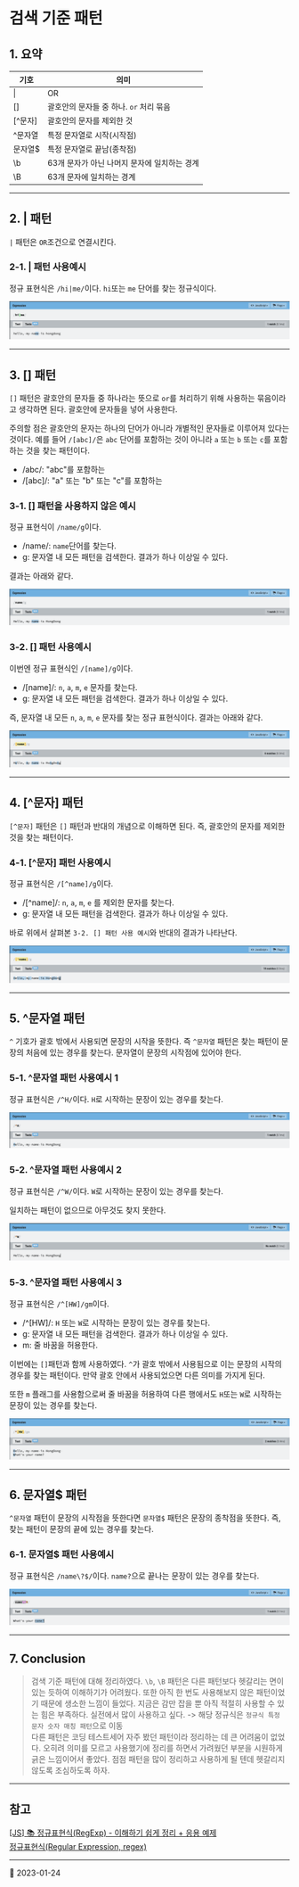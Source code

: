 # 검색 기준 패턴

## 1. 요약

| 기호    | 의미                                         |
| ------- | -------------------------------------------- |
| \|      | OR                                           |
| []      | 괄호안의 문자들 중 하나. `or` 처리 묶음      |
| [^문자] | 괄호안의 문자를 제외한 것                    |
| ^문자열 | 특정 문자열로 시작(시작점)                   |
| 문자열$ | 특정 문자열로 끝남(종착점)                   |
| \b      | 63개 문자가 아닌 나머지 문자에 일치하는 경계 |
| \B      | 63개 문자에 일치하는 경계                    |

---

## 2. | 패턴

`|` 패턴은 `OR`조건으로 연결시킨다.

### 2-1. | 패턴 사용예시

정규 표현식은 `/hi|me/`이다. `hi`또는 `me` 단어를 찾는 정규식이다.

![|](/image/RegExp/regExpPattern1.png)

---

## 3. [] 패턴

`[]` 패턴은 괄호안의 문자들 중 하나라는 뜻으로 `or`를 처리하기 위해 사용하는 묶음이라고 생각하면 된다. 괄호안에 문자들을 넣어 사용한다.

주의할 점은 괄호안의 문자는 하나의 단어가 아니라 개별적인 문자들로 이루어져 있다는 것이다.
예를 들어 `/[abc]/`은 `abc` 단어를 포함하는 것이 아니라 `a` 또는 `b` 또는 `c`를 포함하는 것을 찾는 패턴이다.

- /abc/: "abc"를 포함하는
- /[abc]/: "a" 또는 "b" 또는 "c"를 포함하는

### 3-1. [] 패턴을 사용하지 않은 예시

정규 표현식이 `/name/g`이다.

- /name/: `name`단어를 찾는다.
- g: 문자열 내 모든 패턴을 검색한다. 결과가 하나 이상일 수 있다.

결과는 아래와 같다.

![[] 패턴 사용하지 않음](/image/RegExp/regExpPattern2.png)

### 3-2. [] 패턴 사용예시

이번엔 정규 표현식인 `/[name]/g`이다.

- /[name]/: `n`, `a`, `m`, `e` 문자를 찾는다.
- g: 문자열 내 모든 패턴을 검색한다. 결과가 하나 이상일 수 있다.

즉, 문자열 내 모든 `n`, `a`, `m`, `e` 문자를 찾는 정규 표현식이다. 결과는 아래와 같다.

![[] 패턴 사용함](/image/RegExp/regExpPattern3.png)

---

## 4. [^문자] 패턴

`[^문자]` 패턴은 `[]` 패턴과 반대의 개념으로 이해하면 된다. 즉, 괄호안의 문자를 제외한 것을 찾는 패턴이다.

### 4-1. [^문자] 패턴 사용예시

정규 표현식은 `/[^name]/g`이다.

- /[^name]/: `n`, `a`, `m`, `e` 를 제외한 문자를 찾는다.
- g: 문자열 내 모든 패턴을 검색한다. 결과가 하나 이상일 수 있다.

바로 위에서 살펴본 `3-2. [] 패턴 사용 예시`와 반대의 결과가 나타난다.

![[^문자] 패턴 사용 예시](/image/RegExp/regExpPattern4.png)

---

## 5. ^문자열 패턴

`^` 기호가 괄호 밖에서 사용되면 문장의 시작을 뜻한다. 즉 `^문자열` 패턴은 찾는 패턴이 문장의 처음에 있는 경우를 찾는다. 문자열이 문장의 시작점에 있어야 한다.

### 5-1. ^문자열 패턴 사용예시 1

정규 표현식은 `/^H/`이다. `H`로 시작하는 문장이 있는 경우를 찾는다.

![^문자열 패턴 사용예시 1](/image/RegExp/regExpPattern5.png)

### 5-2. ^문자열 패턴 사용예시 2

정규 표현식은 `/^W/`이다. `W`로 시작하는 문장이 있는 경우를 찾는다.

일치하는 패턴이 없으므로 아무것도 찾지 못한다.

![^문자열 패턴 사용예시 2](/image/RegExp/regExpPattern6.png)

### 5-3. ^문자열 패턴 사용예시 3

정규 표현식은 `/^[HW]/gm`이다.

- /^[HW]/: `H` 또는 `W`로 시작하는 문장이 있는 경우를 찾는다.
- g: 문자열 내 모든 패턴을 검색한다. 결과가 하나 이상일 수 있다.
- m: 줄 바꿈을 허용한다.

이번에는 `[]`패턴과 함께 사용하였다. `^`가 괄호 밖에서 사용됨으로 이는 문장의 시작의 경우를 찾는 패턴이다. 만약 괄호 안에서 사용되었으면 다른 의미를 가지게 된다.

또한 `m` 플래그를 사용함으로써 줄 바꿈을 허용하여 다른 행에서도 `H`또는 `W`로 시작하는 문장이 있는 경우를 찾는다.

![^문자열 패턴 사용예시 3](/image/RegExp/regExpPattern7.png)

---

## 6. 문자열$ 패턴

`^문자열` 패턴이 문장의 시작점을 뜻한다면 `문자열$` 패턴은 문장의 종착점을 뜻한다. 즉, 찾는 패턴이 문장의 끝에 있는 경우를 찾는다.

### 6-1. 문자열$ 패턴 사용예시

정규 표현식은 `/name\?$/`이다. `name?`으로 끝나는 문장이 있는 경우를 찾는다.

![문자열$ 패턴 사용예시](/image/RegExp/regExpPattern8.png)

---

## 7. Conclusion

> 검색 기준 패턴에 대해 정리하였다. `\b`, `\B` 패턴은 다른 패턴보다 헷갈리는 면이 있는 듯하여 이해하기가 어려웠다. 또한 아직 한 번도 사용해보지 않은 패턴이었기 때문에 생소한 느낌이 들었다. 지금은 감만 잡을 뿐 아직 적절히 사용할 수 있는 힘은 부족하다. 실전에서 많이 사용하고 싶다. -> 해당 정규식은 `정규식 특정 문자 숫자 매칭 패턴`으로 이동  
> 다른 패턴은 코딩 테스트세어 자주 봤던 패턴이라 정리하는 데 큰 어려움이 없었다. 오히려 의미를 모르고 사용했기에 정리를 하면서 가려웠던 부분을 시원하게 긁은 느낌이어서 좋았다. 점점 패턴을 많이 정리하고 사용하게 될 텐데 헷갈리지 않도록 조심하도록 하자.

---

## 참고

[[JS] 📚 정규표현식(RegExp) - 이해하기 쉽게 정리 + 응용 예제](https://inpa.tistory.com/entry/JS-%F0%9F%93%9A-%EC%A0%95%EA%B7%9C%EC%8B%9D-RegExp-%EB%88%84%EA%B5%AC%EB%82%98-%EC%9D%B4%ED%95%B4%ED%95%98%EA%B8%B0-%EC%89%BD%EA%B2%8C-%EC%A0%95%EB%A6%AC)  
[정규표현식(Regular Expression, regex)](https://blog.walkinpcm.com/15)

---

📅 2023-01-24
